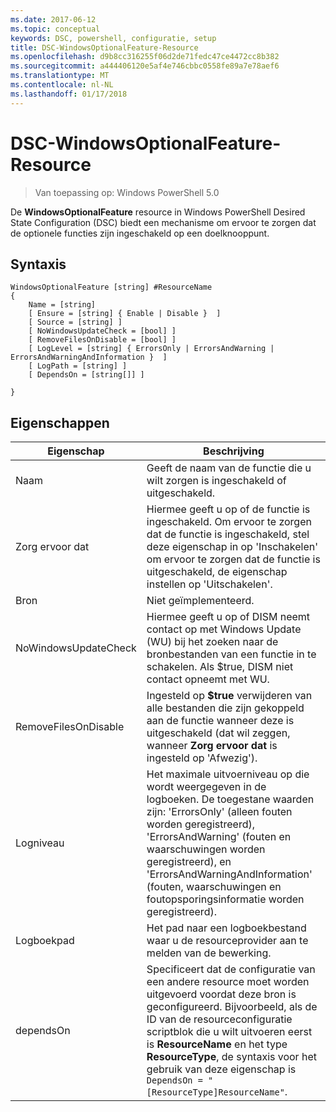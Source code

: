 ```yaml
---
ms.date: 2017-06-12
ms.topic: conceptual
keywords: DSC, powershell, configuratie, setup
title: DSC-WindowsOptionalFeature-Resource
ms.openlocfilehash: d9b8cc316255f06d2de71fedc47ce4472cc8b382
ms.sourcegitcommit: a444406120e5af4e746cbbc0558fe89a7e78aef6
ms.translationtype: MT
ms.contentlocale: nl-NL
ms.lasthandoff: 01/17/2018
---
```

# <a name="dsc-windowsoptionalfeature-resource"></a>DSC-WindowsOptionalFeature-Resource

> Van toepassing op: Windows PowerShell 5.0

De **WindowsOptionalFeature** resource in Windows PowerShell Desired State Configuration (DSC) biedt een mechanisme om ervoor te zorgen dat de optionele functies zijn ingeschakeld op een doelknooppunt.

## <a name="syntax"></a>Syntaxis

```
WindowsOptionalFeature [string] #ResourceName
{
    Name = [string]
    [ Ensure = [string] { Enable | Disable }  ]
    [ Source = [string] ]
    [ NoWindowsUpdateCheck = [bool] ]
    [ RemoveFilesOnDisable = [bool] ]
    [ LogLevel = [string] { ErrorsOnly | ErrorsAndWarning | ErrorsAndWarningAndInformation }  ]
    [ LogPath = [string] ]
    [ DependsOn = [string[]] ]
    
}
```

## <a name="properties"></a>Eigenschappen

|  Eigenschap  |  Beschrijving   | 
|---|---| 
| Naam| Geeft de naam van de functie die u wilt zorgen is ingeschakeld of uitgeschakeld.| 
| Zorg ervoor dat| Hiermee geeft u op of de functie is ingeschakeld. Om ervoor te zorgen dat de functie is ingeschakeld, stel deze eigenschap in op 'Inschakelen' om ervoor te zorgen dat de functie is uitgeschakeld, de eigenschap instellen op 'Uitschakelen'.|
| Bron| Niet geïmplementeerd.|
| NoWindowsUpdateCheck| Hiermee geeft u op of DISM neemt contact op met Windows Update (WU) bij het zoeken naar de bronbestanden van een functie in te schakelen. Als $true, DISM niet contact opneemt met WU.|
| RemoveFilesOnDisable| Ingesteld op **$true** verwijderen van alle bestanden die zijn gekoppeld aan de functie wanneer deze is uitgeschakeld (dat wil zeggen, wanneer **Zorg ervoor dat** is ingesteld op 'Afwezig').|
| Logniveau| Het maximale uitvoerniveau op die wordt weergegeven in de logboeken. De toegestane waarden zijn: 'ErrorsOnly' (alleen fouten worden geregistreerd), 'ErrorsAndWarning' (fouten en waarschuwingen worden geregistreerd), en 'ErrorsAndWarningAndInformation' (fouten, waarschuwingen en foutopsporingsinformatie worden geregistreerd).|
| Logboekpad| Het pad naar een logboekbestand waar u de resourceprovider aan te melden van de bewerking.| 
| dependsOn| Specificeert dat de configuratie van een andere resource moet worden uitgevoerd voordat deze bron is geconfigureerd. Bijvoorbeeld, als de ID van de resourceconfiguratie scriptblok die u wilt uitvoeren eerst is __ResourceName__ en het type __ResourceType__, de syntaxis voor het gebruik van deze eigenschap is `DependsOn = "[ResourceType]ResourceName"`.| 
 



